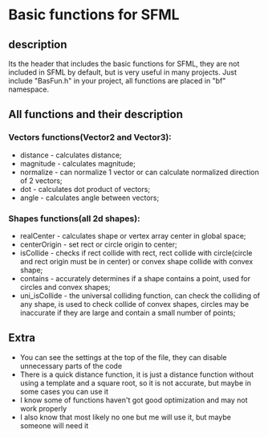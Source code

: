 # **Basic functions for SFML**
## description
Its the header that includes the basic functions for SFML, they are not included in SFML by default, but is very useful in many projects. Just include "BasFun.h" in your project, all functions are placed in "bf" namespace.
## All functions and their description
### Vectors functions(Vector2 and Vector3):
+ distance - calculates distance;
+ magnitude - calculates magnitude;
+ normalize - can normalize 1 vector or can calculate normalized direction of 2 vectors;
+ dot - calculates dot product of vectors;
+ angle - calculates angle between vectors;
### Shapes functions(all 2d shapes):
+ realCenter - calculates shape or vertex array center in global space;
+ centerOrigin - set rect or circle origin to center;
+ isCollide - checks if rect collide with rect, rect collide with circle(circle and rect origin must be in center) or convex shape collide with convex shape;
+ contains - accurately determines if a shape contains a point, used for circles and convex shapes;
+ uni_isCollide - the universal colliding function, can check the colliding of any shape, is used to check collide of convex shapes, circles may be inaccurate if they are large and contain a small number of points;


## Extra
+ You can see the settings at the top of the file, they can disable unnecessary parts of the code 
+ There is a quick distance function, it is just a distance function without using a template and a square root, so it is not accurate, but maybe in some cases you can use it
+ I know some of functions haven't got good optimization and may not work properly
+ I also know that most likely no one but me will use it, but maybe someone will need it